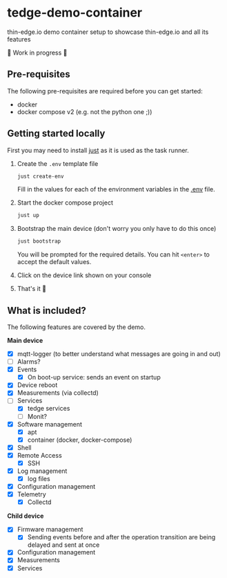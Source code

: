 # tedge-demo-container
thin-edge.io demo container setup to showcase thin-edge.io and all its features

🚧 Work in progress 🚧

## Pre-requisites

The following pre-requisites are required before you can get started:

* docker
* docker compose v2 (e.g. not the python one ;))

## Getting started locally

First you may need to install [just](https://just.systems/man/en/chapter_1.html) as it is used as the task runner.

1. Create the `.env` template file

    ```sh
    just create-env
    ```

    Fill in the values for each of the environment variables in the [.env](./.env) file.

2. Start the docker compose project

    ```sh
    just up
    ```

3. Bootstrap the main device (don't worry you only have to do this once)

    ```sh
    just bootstrap
    ```

    You will be prompted for the required details. You can hit `<enter>` to accept the default values.

4. Click on the device link shown on your console

5. That's it 🚀

## What is included?

The following features are covered by the demo.

**Main device**

* [x] mqtt-logger (to better understand what messages are going in and out)
* [ ] Alarms?
* [x] Events
    * [x] On boot-up service: sends an event on startup
* [x] Device reboot
* [x] Measurements (via collectd)
* [ ] Services
    * [x] tedge services
    * [ ] Monit?
* [x] Software management
    * [x] apt
    * [x] container (docker, docker-compose)
* [x] Shell
* [x] Remote Access
    * [x] SSH
* [x] Log management
    * [x] log files
* [x] Configuration management
* [x] Telemetry
    * [x] Collectd

**Child device**

* [x] Firmware management
    * [x] Sending events before and after the operation transition are being delayed and sent at once
* [x] Configuration management
* [x] Measurements
* [x] Services
